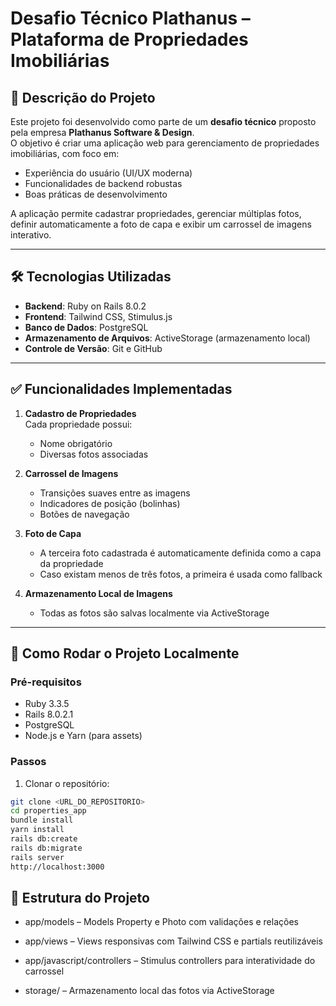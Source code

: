 # Desafio Técnico Plathanus – Plataforma de Propriedades Imobiliárias

## 📌 Descrição do Projeto

Este projeto foi desenvolvido como parte de um **desafio técnico** proposto pela empresa **Plathanus Software & Design**.  
O objetivo é criar uma aplicação web para gerenciamento de propriedades imobiliárias, com foco em:

- Experiência do usuário (UI/UX moderna)
- Funcionalidades de backend robustas
- Boas práticas de desenvolvimento

A aplicação permite cadastrar propriedades, gerenciar múltiplas fotos, definir automaticamente a foto de capa e exibir um carrossel de imagens interativo.

---

## 🛠 Tecnologias Utilizadas

- **Backend**: Ruby on Rails 8.0.2  
- **Frontend**: Tailwind CSS, Stimulus.js  
- **Banco de Dados**: PostgreSQL  
- **Armazenamento de Arquivos**: ActiveStorage (armazenamento local)  
- **Controle de Versão**: Git e GitHub  

---

## ✅ Funcionalidades Implementadas

1. **Cadastro de Propriedades**  
   Cada propriedade possui:
   - Nome obrigatório  
   - Diversas fotos associadas  

2. **Carrossel de Imagens**  
   - Transições suaves entre as imagens  
   - Indicadores de posição (bolinhas)  
   - Botões de navegação  

3. **Foto de Capa**  
   - A terceira foto cadastrada é automaticamente definida como a capa da propriedade  
   - Caso existam menos de três fotos, a primeira é usada como fallback  

4. **Armazenamento Local de Imagens**  
   - Todas as fotos são salvas localmente via ActiveStorage
---

## 🚀 Como Rodar o Projeto Localmente

### Pré-requisitos

- Ruby 3.3.5  
- Rails 8.0.2.1  
- PostgreSQL  
- Node.js e Yarn (para assets)  

### Passos

1. Clonar o repositório:

```bash
git clone <URL_DO_REPOSITORIO>
cd properties_app
bundle install
yarn install
rails db:create
rails db:migrate
rails server
http://localhost:3000
```

## 📂 Estrutura do Projeto

- app/models – Models Property e Photo com validações e relações

- app/views – Views responsivas com Tailwind CSS e partials reutilizáveis

- app/javascript/controllers – Stimulus controllers para interatividade do carrossel

- storage/ – Armazenamento local das fotos via ActiveStorage

